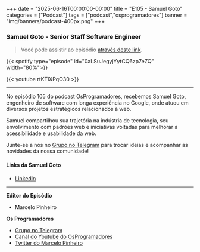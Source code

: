 +++
date = "2025-06-16T00:00:00-00:00"
title = "E105 - Samuel Goto"
categories = ["Podcast"]
tags = ["podcast","osprogramadores"]
banner = "img/banners/podcast-400px.png"
+++

### Samuel Goto - Senior Staff Software Engineer
> Você pode assistir ao episódio [através deste link](https://youtu.be/rtKTlXPqO30?si=tZp83CAXOJ5HyKVs).

{{< spotify type="episode" id="0aLSuJegyjYytCQ6zp7eZQ" width="80%">}}

{{< youtube rtKTlXPqO30 >}}

___

No episódio 105 do podcast OsProgramadores, recebemos Samuel Goto, engenheiro de software com longa experiência no Google, onde atuou em diversos projetos estratégicos relacionados à web.

Samuel compartilhou sua trajetória na indústria de tecnologia, seu envolvimento com padrões web e iniciativas voltadas para melhorar a acessibilidade e usabilidade da web. 

Junte-se a nós no [Grupo no Telegram](https://t.me/osprogramadores) para trocar ideias e acompanhar as novidades da nossa comunidade!

#### Links da Samuel Goto

* [LinkedIn](https://www.linkedin.com/in/samuelgoto/)

___


**Editor do Episódio**

- Marcelo Pinheiro

**Os Programadores**

- [Grupo no Telegram](https://t.me/osprogramadores)
- [Canal do Youtube do OsProgramadores](https://www.youtube.com/channel/UCt_YNYGl6K5yNXlXEQDdwWg?view_as=subscriber)
- [Twitter do Marcelo Pinheiro](https://twitter.com/mpinheir)
